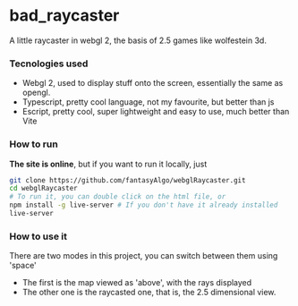 # bad_raycaster
A little raycaster in webgl 2, the basis of 2.5 games like wolfestein 3d.

### Tecnologies used
- Webgl 2, used to display stuff onto the screen, essentially the same as opengl.
- Typescript, pretty cool language, not my favourite, but better than js
- Escript, pretty cool, super lightweight and easy to use, much better than Vite
### How to run
**The site is online**, but if you want to run it locally, just
```bash
git clone https://github.com/fantasyAlgo/webglRaycaster.git
cd webglRaycaster
# To run it, you can double click on the html file, or
npm install -g live-server # If you don't have it already installed
live-server
```
### How to use it
There are two modes in this project, you can switch between them using 'space'
- The first is the map viewed as 'above', with the rays displayed
- The other one is the raycasted one, that is, the 2.5 dimensional view.
